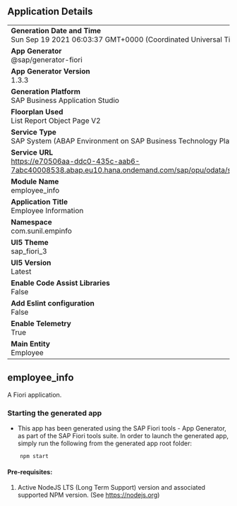 ## Application Details
|               |
| ------------- |
|**Generation Date and Time**<br>Sun Sep 19 2021 06:03:37 GMT+0000 (Coordinated Universal Time)|
|**App Generator**<br>@sap/generator-fiori|
|**App Generator Version**<br>1.3.3|
|**Generation Platform**<br>SAP Business Application Studio|
|**Floorplan Used**<br>List Report Object Page V2|
|**Service Type**<br>SAP System (ABAP Environment on SAP Business Technology Platform)|
|**Service URL**<br>https://e70506aa-ddc0-435c-aab6-7abc40008538.abap.eu10.hana.ondemand.com/sap/opu/odata/sap/ZUI_C_EMP_INFO/
|**Module Name**<br>employee_info|
|**Application Title**<br>Employee Information|
|**Namespace**<br>com.sunil.empinfo|
|**UI5 Theme**<br>sap_fiori_3|
|**UI5 Version**<br>Latest|
|**Enable Code Assist Libraries**<br>False|
|**Add Eslint configuration**<br>False|
|**Enable Telemetry**<br>True|
|**Main Entity**<br>Employee|

## employee_info

A Fiori application.

### Starting the generated app

-   This app has been generated using the SAP Fiori tools - App Generator, as part of the SAP Fiori tools suite.  In order to launch the generated app, simply run the following from the generated app root folder:

```
    npm start
```

#### Pre-requisites:

1. Active NodeJS LTS (Long Term Support) version and associated supported NPM version.  (See https://nodejs.org)


